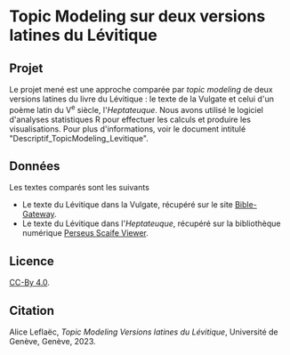 # Topic Modeling sur deux versions latines du Lévitique


## Projet
Le projet mené est une  approche comparée par _topic modeling_ de deux versions latines du livre du Lévitique : le texte de la Vulgate et celui d'un poème latin du V<sup>e</sup> siècle, l'_Heptateuque_. Nous avons utilisé le logiciel d'analyses statistiques R pour effectuer les calculs et produire les visualisations. Pour plus d'informations, voir le document  intitulé "Descriptif_TopicModeling_Levitique".

## Données
Les textes comparés sont les suivants
* Le texte du Lévitique dans la Vulgate, récupéré sur le site [Bible-
Gateway](https://www.biblegateway.com/passage/?search=Leviticus%201&version=VULGATE).
* Le texte du Lévitique dans l'_Heptateuque_, récupéré sur la bibliothèque numérique [Perseus Scaife Viewer](https://scaife.perseus.org/reader/urn:cts:latinLit:stoa0104c.stoa001.opp-lat1:leviticus/?q=leviticus&qk=form).

## Licence
[CC-By 4.0](https://creativecommons.org/licenses/by/4.0/).

## Citation
Alice Leflaëc, _Topic Modeling Versions latines du Lévitique_, Université de Genève, Genève, 2023.
